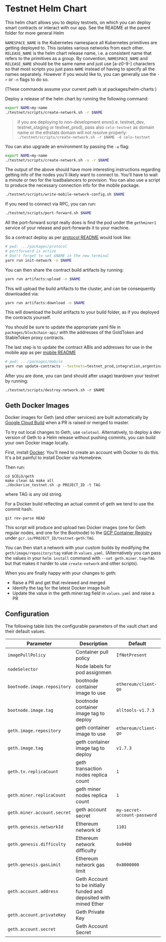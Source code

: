 # Testnet Helm Chart

This helm chart allows you to deploy testnets, on which you can deploy smart contracts or interact with our app. See the README at the parent folder for more general Helm

`NAMESPACE_NAME` is the Kubernetes namespace all Kubernetes primitives are getting deployed to. This isolates various networks from each other. `RELEASE_NAME` is the helm chart release name, i.e. a consistent name that refers to the primitives as a group. By convention, `NAMESPACE_NAME` and `RELEASE_NAME` should be the same name and just use [a-z0-9\-] characters so that most scripts you just pass `NAME` instead of having to specify all the names separately. However if you would like to, you can generally use the `-r` or `-n` flags to do so.

(These commands assume your current path is at packages/helm-charts )

Deploy a release of the helm chart by running the following command:

```bash
export NAME=my-name
./testnet/scripts/create-network.sh -r $NAME
```

> if you are deploying to non-development envs(i.e. testnet_dev, testnet_staging or testnet_prod), pass also `celo-testnet` as domain name
> or the ethstats domain will not resolve properly: `./testnet/scripts/create-network.sh -r $NAME -d celo-testnet`

You can also upgrade an environment by passing the `-u` flag:

```bash
export NAME=my-name
./testnet/scripts/create-network.sh -u -r $NAME
```

The output of the above should have more interesting instructions regarding getting info of the nodes you'll likely want to connect to. You'll have to wait a minute or two for the loadbalancers to provision. You can also use a script to produce the necessary connection info for the mobile package.

```bash
./testnet/scripts/write-mobile-network-config.sh $NAME
```

If you need to connect via RPC, you can run:

```bash
./testnet/scripts/port-forward.sh $NAME
```

All the port-forward script really does is find the pod under the `gethminer1` service of your release and port-forwards it to your machine.

So a contract deploy as per [protocol README](../../protocol/README.md) would look like:

```bash
# pwd: .../packages/protocol
# portforward is active
# Don't forget to set $NAME in the new terminal
yarn run init-network -n $NAME
```

You can then share the contract build artifacts by running:

```bash
yarn run artifacts:upload -n $NAME
```

This will upload the build artifacts to the cluster, and can be consequently downloaded via:

```bash
yarn run artifacts:download -n $NAME
```

This will download the build artifacts to your build folder, as if you deployed the contracts yourself.

You should be sure to update the appropriate yaml file in `packages/blockchain-api/` with the addresses of the GoldToken and StableToken proxy contracts.

The last step is to update the contract ABIs and addresses for use in the mobile app as per [mobile README](../../mobile/README.md)

```bash
# pwd: .../packages/mobile
yarn run update-contracts --testnets=testnet_prod,integration,argentinastaging,argentinaproduction,$NAME
```

After you are done, you can (and should after usage) teardown your testnet by running:

```console
./testnet/scripts/destroy-network.sh -r $NAME
```

## Geth Docker Images

Docker images for Geth (and other services) are built automatically by [Google Cloud Build](https://console.cloud.google.com/cloud-build/triggers?organizationId=54829595577&project=celo-testnet) when a PR is raised or merged to master.

To try out local changes to Geth, use `celotool`. Alternatively, to deploy a dev version of Geth to a Helm release without pushing commits, you can build your own Docker image locally.

First, install [Docker](https://store.docker.com/editions/community/docker-ce-desktop-mac). You'll need to create an account with Docker to do this. It's a bit painful to install Docker via Homebrew.

Then run:

```console
cd $CELO/geth
make clean && make all
./dockerize_testnet.sh -p PROJECT_ID -t TAG
```

where TAG is any old string.

For a Docker build reflecting an actual commit of geth we tend to use the commit hash:

```console
git rev-parse HEAD
```

This script will produce and upload two Docker images (one for Geth regular nodes, and one for the Bootnode) to the [GCP Container Registry](https://console.cloud.google.com/gcr/images/celo-testnet/GLOBAL/testnet-geth) under `gcr.io/PROJECT_ID/testnet-geth:TAG`.

You can then start a network with your custom builds by modifying the `geth/image/repository/tag` value in `values.yaml`. (Alternatively you can pass the values in your `helm install` command with `--set geth.miner.tag=TAG` but that makes it harder to use `create-network` and other scripts).

When you are finally happy with your changes to geth:

- Raise a PR and get that reviewed and merged
- Identify the tag for the latest Docker image built
- Update the value in the geth.miner.tag field in `values.yaml` and raise a PR

## Configuration

The following table lists the configurable parameters of the vault chart and their default values.

| Parameter                   | Description                                                        | Default                      |
| --------------------------- | ------------------------------------------------------------------ | ---------------------------- |
| `imagePullPolicy`           | Container pull policy                                              | `IfNotPresent`               |
| `nodeSelector`              | Node labels for pod assignmen                                      |                              |
| `bootnode.image.repository` | bootnode container image to use                                    | `ethereum/client-go`         |
| `bootnode.image.tag`        | bootnode container image tag to deploy                             | `alltools-v1.7.3`            |
| `geth.image.repository`     | geth container image to use                                        | `ethereum/client-go`         |
| `geth.image.tag`            | geth container image tag to deploy                                 | `v1.7.3`                     |
| `geth.tx.replicaCount`      | geth transaction nodes replica count                               | `1`                          |
| `geth.miner.replicaCount`   | geth miner nodes replica count                                     | `1`                          |
| `geth.miner.account.secret` | geth account secret                                                | `my-secret-account-password` |
| `geth.genesis.networkId`    | Ethereum network id                                                | `1101`                       |
| `geth.genesis.difficulty`   | Ethereum network difficulty                                        | `0x0400`                     |
| `geth.genesis.gasLimit`     | Ethereum network gas limit                                         | `0x8000000`                  |
| `geth.account.address`      | Geth Account to be initially funded and deposited with mined Ether |                              |
| `geth.account.privateKey`   | Geth Private Key                                                   |                              |
| `geth.account.secret`       | Geth Account Secret                                                |                              |
